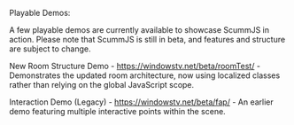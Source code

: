 Playable Demos:

A few playable demos are currently available to showcase ScummJS in action. Please note that ScummJS is still in beta, and features and structure are subject to change.

New Room Structure Demo - https://windowstv.net/beta/roomTest/ - 
Demonstrates the updated room architecture, now using localized classes rather than relying on the global JavaScript scope.

Interaction Demo (Legacy) - https://windowstv.net/beta/fap/ - 
An earlier demo featuring multiple interactive points within the scene.
